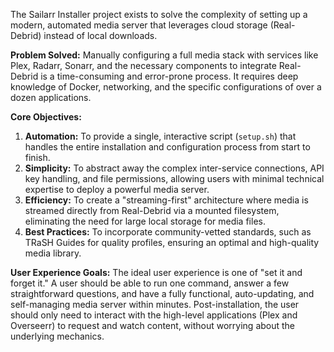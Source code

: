 The Sailarr Installer project exists to solve the complexity of setting up a modern, automated media server that leverages cloud storage (Real-Debrid) instead of local downloads.

**Problem Solved:**
Manually configuring a full media stack with services like Plex, Radarr, Sonarr, and the necessary components to integrate Real-Debrid is a time-consuming and error-prone process. It requires deep knowledge of Docker, networking, and the specific configurations of over a dozen applications.

**Core Objectives:**
1.  **Automation:** To provide a single, interactive script (`setup.sh`) that handles the entire installation and configuration process from start to finish.
2.  **Simplicity:** To abstract away the complex inter-service connections, API key handling, and file permissions, allowing users with minimal technical expertise to deploy a powerful media server.
3.  **Efficiency:** To create a "streaming-first" architecture where media is streamed directly from Real-Debrid via a mounted filesystem, eliminating the need for large local storage for media files.
4.  **Best Practices:** To incorporate community-vetted standards, such as TRaSH Guides for quality profiles, ensuring an optimal and high-quality media library.

**User Experience Goals:**
The ideal user experience is one of "set it and forget it." A user should be able to run one command, answer a few straightforward questions, and have a fully functional, auto-updating, and self-managing media server within minutes. Post-installation, the user should only need to interact with the high-level applications (Plex and Overseerr) to request and watch content, without worrying about the underlying mechanics.